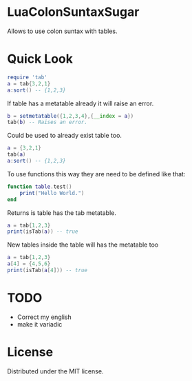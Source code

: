 # LuaColonSuntaxSugar

Allows to use colon suntax with tables.

Quick Look
==========
```lua
require 'tab'
a = tab{3,2,1}
a:sort() -- {1,2,3}
```
If table has a metatable already it will raise an error.
```lua
b = setmetatable({1,2,3,4},{__index = a})
tab(b) -- Raises an error.
```
Could be used to already exist table too.
```lua
a = {3,2,1}
tab(a)
a:sort() -- {1,2,3}
```
To use functions this way they are need to be defined like that:
```lua
function table.test()
	print("Hello World.")
end
```
Returns is table has the tab metatable.
```lua
a = tab{1,2,3}
print(isTab(a)) -- true
```
New tables inside the table will has the metatable too
```lua
a = tab{1,2,3}
a[4] = {4,5,6}
print(isTab(a[4])) -- true 
```

TODO
=======
- Correct my english
- make it variadic

License
=======
Distributed under the MIT license.